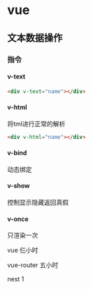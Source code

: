 # vue

## 文本数据操作

### 指令

#### v-text

```html
<div v-text="name"></div>
```

#### v-html

将tml进行正常的解析

```html
<div v-html="name"></div>
```

#### v-bind

动态绑定

#### v-show

控制显示隐藏返回真假

#### v-once

只渲染一次



vue 仨小时

vue-router 五小时

nest 1